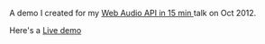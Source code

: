 A demo I created for my <a href="http://www.slideshare.net/ranbena/web-audio-api-in-15-min">Web Audio API in 15 min </a> talk on Oct 2012.

Here's a <a href="http://ranbena.github.com/hulk-speech">Live demo</a>
